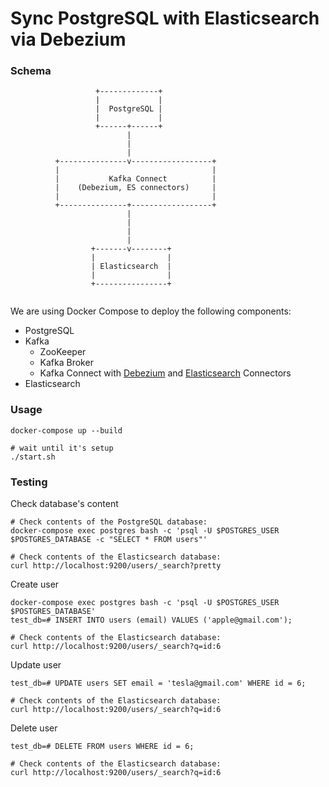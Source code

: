 # Sync PostgreSQL with Elasticsearch via Debezium

### Schema

```
                   +-------------+
                   |             |
                   |  PostgreSQL |
                   |             |
                   +------+------+
                          |
                          |
                          |
          +---------------v------------------+
          |                                  |
          |           Kafka Connect          |
          |    (Debezium, ES connectors)     |
          |                                  |
          +---------------+------------------+
                          |
                          |
                          |
                          |
                  +-------v--------+
                  |                |
                  | Elasticsearch  |
                  |                |
                  +----------------+


```
We are using Docker Compose to deploy the following components:

* PostgreSQL
* Kafka
  * ZooKeeper
  * Kafka Broker
  * Kafka Connect with [Debezium](http://debezium.io/) and [Elasticsearch](https://github.com/confluentinc/kafka-connect-elasticsearch) Connectors
* Elasticsearch

### Usage

```shell
docker-compose up --build

# wait until it's setup
./start.sh
```

### Testing

Check database's content

```shell
# Check contents of the PostgreSQL database:
docker-compose exec postgres bash -c 'psql -U $POSTGRES_USER $POSTGRES_DATABASE -c "SELECT * FROM users"'

# Check contents of the Elasticsearch database:
curl http://localhost:9200/users/_search?pretty
```

Create user

```shell
docker-compose exec postgres bash -c 'psql -U $POSTGRES_USER $POSTGRES_DATABASE'
test_db=# INSERT INTO users (email) VALUES ('apple@gmail.com');

# Check contents of the Elasticsearch database:
curl http://localhost:9200/users/_search?q=id:6
```

Update user


```shell
test_db=# UPDATE users SET email = 'tesla@gmail.com' WHERE id = 6;

# Check contents of the Elasticsearch database:
curl http://localhost:9200/users/_search?q=id:6
```

Delete user

```shell
test_db=# DELETE FROM users WHERE id = 6;

# Check contents of the Elasticsearch database:
curl http://localhost:9200/users/_search?q=id:6
```
